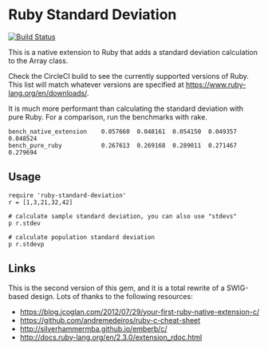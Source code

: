 # Ruby Standard Deviation

[![Build Status](https://travis-ci.org/corybuecker/ruby-standard-deviation.svg)](https://travis-ci.org/corybuecker/ruby-standard-deviation)

This is a native extension to Ruby that adds a standard deviation calculation to the Array class.

Check the CircleCI build to see the currently supported versions of Ruby. This list will match whatever versions are specified at https://www.ruby-lang.org/en/downloads/.

It is much more performant than calculating the standard deviation with pure Ruby. For a comparison, run the benchmarks with rake.

    bench_native_extension    0.057660  0.048161  0.054150  0.049357  0.048524
    bench_pure_ruby           0.267613  0.269168  0.289011  0.271467  0.279694

## Usage

    require 'ruby-standard-deviation'
    r = [1,3,21,32,42]

    # calculate sample standard deviation, you can also use "stdevs"
    p r.stdev

    # calculate population standard deviation
    p r.stdevp

## Links

This is the second version of this gem, and it is a total rewrite of a SWIG-based design. Lots of thanks to the following resources:

* https://blog.jcoglan.com/2012/07/29/your-first-ruby-native-extension-c/
* https://github.com/andremedeiros/ruby-c-cheat-sheet
* http://silverhammermba.github.io/emberb/c/
* http://docs.ruby-lang.org/en/2.3.0/extension_rdoc.html
